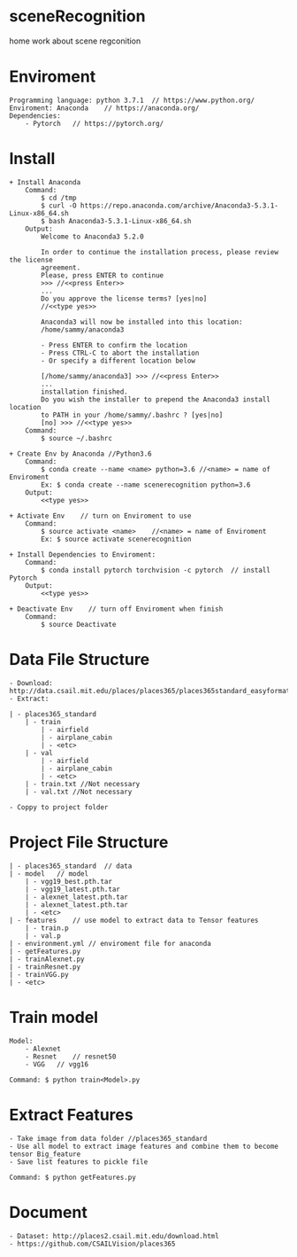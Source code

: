 # sceneRecognition
home work about scene regconition

# Enviroment
    Programming language: python 3.7.1  // https://www.python.org/
    Enviroment: Anaconda    // https://anaconda.org/
    Dependencies:
        - Pytorch   // https://pytorch.org/

# Install
    + Install Anaconda
        Command:
            $ cd /tmp
            $ curl -O https://repo.anaconda.com/archive/Anaconda3-5.3.1-Linux-x86_64.sh
            $ bash Anaconda3-5.3.1-Linux-x86_64.sh
        Output:
            Welcome to Anaconda3 5.2.0

            In order to continue the installation process, please review the license
            agreement.
            Please, press ENTER to continue
            >>> //<<press Enter>>
            ...
            Do you approve the license terms? [yes|no]
            //<<type yes>>

            Anaconda3 will now be installed into this location:
            /home/sammy/anaconda3

            - Press ENTER to confirm the location
            - Press CTRL-C to abort the installation
            - Or specify a different location below

            [/home/sammy/anaconda3] >>> //<<press Enter>>
            ...
            installation finished.
            Do you wish the installer to prepend the Anaconda3 install location
            to PATH in your /home/sammy/.bashrc ? [yes|no]
            [no] >>> //<<type yes>>
        Command:
            $ source ~/.bashrc

    + Create Env by Anaconda //Python3.6
        Command:
            $ conda create --name <name> python=3.6 //<name> = name of Enviroment
            Ex: $ conda create --name scenerecognition python=3.6
        Output:
            <<type yes>>
        
    + Activate Env    // turn on Enviroment to use
        Command:
            $ source activate <name>    //<name> = name of Enviroment
            Ex: $ source activate scenerecognition

    + Install Dependencies to Enviroment:
        Command:
            $ conda install pytorch torchvision -c pytorch  // install Pytorch
        Output:
            <<type yes>>
    
    + Deactivate Env    // turn off Enviroment when finish
        Command:
            $ source Deactivate

# Data File Structure 
    - Download: http://data.csail.mit.edu/places/places365/places365standard_easyformat.tar
    - Extract:

    | - places365_standard
        | - train
            | - airfield
            | - airplane_cabin
            | - <etc>
        | - val
            | - airfield
            | - airplane_cabin
            | - <etc>
        | - train.txt //Not necessary
        | - val.txt //Not necessary
    
    - Coppy to project folder

# Project File Structure
    | - places365_standard  // data
    | - model   // model
        | - vgg19_best.pth.tar
        | - vgg19_latest.pth.tar
        | - alexnet_latest.pth.tar
        | - alexnet_latest.pth.tar
        | - <etc>
    | - features    // use model to extract data to Tensor features
        | - train.p
        | - val.p
    | - environment.yml // enviroment file for anaconda    
    | - getFeatures.py
    | - trainAlexnet.py
    | - trainResnet.py
    | - trainVGG.py
    | - <etc>

# Train model
    Model:
        - Alexnet
        - Resnet    // resnet50
        - VGG   // vgg16

    Command: $ python train<Model>.py

# Extract Features
    - Take image from data folder //places365_standard
    - Use all model to extract image features and combine them to become tensor Big_feature
    - Save list features to pickle file

    Command: $ python getFeatures.py


# Document
    - Dataset: http://places2.csail.mit.edu/download.html
    - https://github.com/CSAILVision/places365